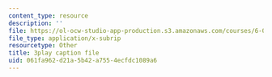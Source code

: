 ```yaml
---
content_type: resource
description: ''
file: https://ol-ocw-studio-app-production.s3.amazonaws.com/courses/6-004-computation-structures-spring-2017/061fa962d21a5b42a7554ecfdc1089a6_VxVF6QzwtwI.vtt
file_type: application/x-subrip
resourcetype: Other
title: 3play caption file
uid: 061fa962-d21a-5b42-a755-4ecfdc1089a6
---
```


